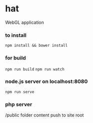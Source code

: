 # hat
WebGL application

### to install
`npm install && bower install`

### for build
`npm run build`
`npm run watch`

### node.js server on localhost:8080
`npm run serve`

### php server
/public folder content push to site root

